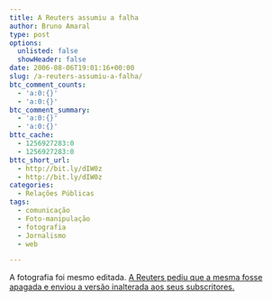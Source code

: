 ```yaml
---
title: A Reuters assumiu a falha
author: Bruno Amaral
type: post
options:
  unlisted: false
  showHeader: false
date: 2006-08-06T19:01:16+00:00
slug: /a-reuters-assumiu-a-falha/
btc_comment_counts:
  - 'a:0:{}'
  - 'a:0:{}'
btc_comment_summary:
  - 'a:0:{}'
  - 'a:0:{}'
bttc_cache:
  - 1256927283:0
  - 1256927283:0
bttc_short_url:
  - http://bit.ly/dIW0z
  - http://bit.ly/dIW0z
categories:
  - Relações Públicas
tags:
  - comunicação
  - Foto-manipulação
  - fotografia
  - Jornalismo
  - web

---
```

A fotografia foi mesmo editada. [A Reuters pediu que a mesma fosse apagada e enviou a versão inalterada aos seus subscritores.][1]

 [1]: http://michellemalkin.com/archives/005670.htm